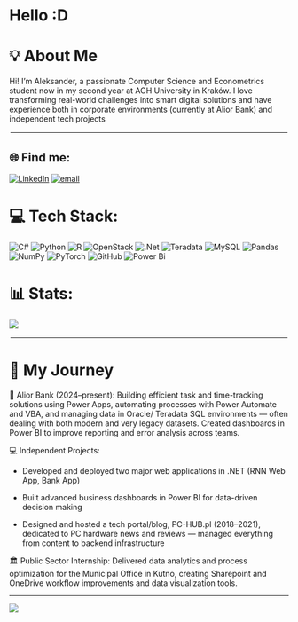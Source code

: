 # Hello :D
# 💡 About Me
Hi! I’m Aleksander, a passionate Computer Science and Econometrics student now in my second year at AGH University in Kraków. I love transforming real-world challenges into smart digital solutions and have experience both in corporate environments (currently at Alior Bank) and independent tech projects

<hr style="border:2px solid white;">

## 🌐 Find me:
[![LinkedIn](https://img.shields.io/badge/LinkedIn-%230077B5.svg?logo=linkedin&logoColor=white)](https://linkedin.com/in/alek5nder) [![email](https://img.shields.io/badge/Email-D14836?logo=gmail&logoColor=white)](mailto:ajasinkI@gmail.com) 

# 💻 Tech Stack:
![C#](https://img.shields.io/badge/c%23-%23239120.svg?style=for-the-badge&logo=csharp&logoColor=white) ![Python](https://img.shields.io/badge/python-3670A0?style=for-the-badge&logo=python&logoColor=ffdd54) ![R](https://img.shields.io/badge/r-%23276DC3.svg?style=for-the-badge&logo=r&logoColor=white) ![OpenStack](https://img.shields.io/badge/Openstack-%23f01742.svg?style=for-the-badge&logo=openstack&logoColor=white) ![.Net](https://img.shields.io/badge/.NET-5C2D91?style=for-the-badge&logo=.net&logoColor=white) ![Teradata](https://img.shields.io/badge/Teradata-F37440?style=for-the-badge&logo=teradata&logoColor=white) ![MySQL](https://img.shields.io/badge/mysql-4479A1.svg?style=for-the-badge&logo=mysql&logoColor=white) ![Pandas](https://img.shields.io/badge/pandas-%23150458.svg?style=for-the-badge&logo=pandas&logoColor=white) ![NumPy](https://img.shields.io/badge/numpy-%23013243.svg?style=for-the-badge&logo=numpy&logoColor=white) ![PyTorch](https://img.shields.io/badge/PyTorch-%23EE4C2C.svg?style=for-the-badge&logo=PyTorch&logoColor=white) ![GitHub](https://img.shields.io/badge/github-%23121011.svg?style=for-the-badge&logo=github&logoColor=white) ![Power Bi](https://img.shields.io/badge/power_bi-F2C811?style=for-the-badge&logo=powerbi&logoColor=black)
# 📊 Stats:

![](https://github-readme-stats.vercel.app/api/top-langs/?username=alek5nder&theme=dark&hide_border=false&include_all_commits=true&count_private=false&layout=compact)
<hr style="border:2px solid white;">

# 🚀 My Journey
🏦 Alior Bank (2024–present):
Building efficient task and time-tracking solutions using Power Apps, automating processes with Power Automate and VBA, and managing data in Oracle/ Teradata SQL environments — often dealing with both modern and very legacy datasets. Created dashboards in Power BI to improve reporting and error analysis across teams.

💻 Independent Projects:

- Developed and deployed two major web applications in .NET (RNN Web App, Bank App)

- Built advanced business dashboards in Power BI for data-driven decision making

- Designed and hosted a tech portal/blog, PC-HUB.pl (2018–2021), dedicated to PC hardware news and reviews — managed everything from content to backend infrastructure

🏛️ Public Sector Internship:
Delivered data analytics and process optimization for the Municipal Office in Kutno, creating Sharepoint and OneDrive workflow improvements and data visualization tools.

---
[![](https://visitcount.itsvg.in/api?id=alek5nder&icon=0&color=0)](https://visitcount.itsvg.in)

